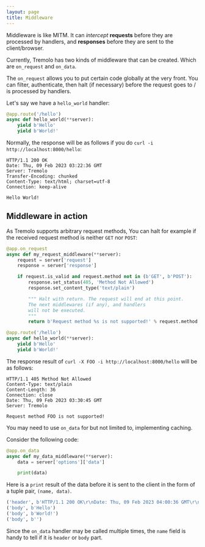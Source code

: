 ```yaml
---
layout: page
title: Middleware
---
```


Middleware is like MITM. It can *intercept* **requests** before they are processed by handlers, and **responses** before they are sent to the client/browser.

Currently, Tremolo has two kinds of middleware that can be created. Which are `on_request` and `on_data`.

The `on_request` allows you to put certain code globally at the very front.
You can filter, authenticate, then halt (if necessary) before the request goes to / is processed by handlers.

Let's say we have a `hello_world` handler:

```python
@app.route('/hello')
async def hello_world(**server):
    yield b'Hello'
    yield b'World!'
```

Normally, the response will be as follows if you do `curl -i http://localhost:8000/hello`:

```
HTTP/1.1 200 OK
Date: Thu, 09 Feb 2023 03:22:36 GMT
Server: Tremolo
Transfer-Encoding: chunked
Content-Type: text/html; charset=utf-8
Connection: keep-alive

Hello World!
```

## Middleware in action
As Tremolo supports arbitrary request methods, You can halt for example if the received request method is neither `GET` nor `POST`:
```python
@app.on_request
async def my_request_middleware(**server):
    request = server['request']
    response = server['response']

    if request.is_valid and request.method not in (b'GET', b'POST'):
        response.set_status(405, 'Method Not Allowed')
        response.set_content_type('text/plain')

        """ Halt with return. The request will end at this point.
        The next middlewares (if any), and handlers
        will not be executed.
        """
        return b'Request method %s is not supported!' % request.method

@app.route('/hello')
async def hello_world(**server):
    yield b'Hello'
    yield b'World!'
```

The response result of `curl -X FOO -i http://localhost:8000/hello` will be as follows:

```
HTTP/1.1 405 Method Not Allowed
Content-Type: text/plain
Content-Length: 36
Connection: close
Date: Thu, 09 Feb 2023 03:30:45 GMT
Server: Tremolo

Request method FOO is not supported!
```

You may need to use `on_data` for but not limited to, implementing caching.

Consider the following code:

```python
@app.on_data
async def my_data_middleware(**server):
    data = server['options']['data']

    print(data)
```

Here is a `print` result of the data before it is sent to the client in the form of a tuple pair, `(name, data)`.

```python
('header', b'HTTP/1.1 200 OK\r\nDate: Thu, 09 Feb 2023 04:00:36 GMT\r\nServer: Tremolo\r\nTransfer-Encoding: chunked\r\nContent-Type: text/html; charset=utf-8\r\nConnection: keep-alive\r\n\r\n')
('body', b'Hello')
('body', b'World!')
('body', b'')
```

Since the `on_data` handler may be called multiple times, the `name` field is handy to tell if it is `header` or `body` part.
